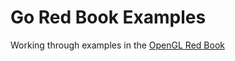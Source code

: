 Go Red Book Examples
====================

Working through examples in the [OpenGL Red Book](http://www.amazon.com/OpenGL-Programming-Guide-Official-Learning/dp/0321773039/)
